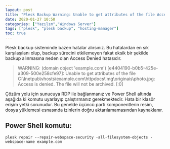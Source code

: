 ```yaml
---
layout: post
title: "Plesk Backup Warning: Unable to get attributes of the file Access is denied -WINDOWS"
date: 2020-01-27 10:50
categories: ["Yazılım","Windows Server"]
tags: ["plesk", "plesk backup", "hosting-manager"]
toc: true
---
```


Plesk backup sisteminde bazen hatalar alırsınız. Bu hatalardan en sık karşılaşılanı olup, backup sürecini etkilemeyen fakat eksik bir şekilde backup alınmasına neden olan Access Denied hatasıdır.

> WARNING: (domain object 'example.com') [e4404190-b0b5-425e-a309-500e258cfe97]: Unable to get attributes of the file C:\Inetpub\vhosts\example.com\httpdocs\img\originais\photo.jpg: Access is denied. The file will not be archived. [:0]

Çözüm yolu için sunucuya RDP ile bağlanmanız ve Power Shell altında aşağıda ki komutu uyarlayıp çalıştırmanız gerekmektedir. Hata bir klasör erişim yetki sorunudur. Bu genelde üçüncü parti komponentlerin resim, dosya yüklemesi esnasında izinlerin doğru aktarılamamasından kaynaklanır.

## Power Shell komutu:
```shell
plesk repair --repair-webspace-security -all-filesystem-objects -webspace-name example.com
```